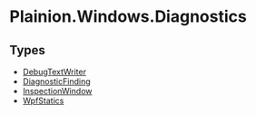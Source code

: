 
# Plainion.Windows.Diagnostics


## Types

* [DebugTextWriter](DebugTextWriter.md)
* [DiagnosticFinding](DiagnosticFinding.md)
* [InspectionWindow](InspectionWindow.md)
* [WpfStatics](WpfStatics.md)
